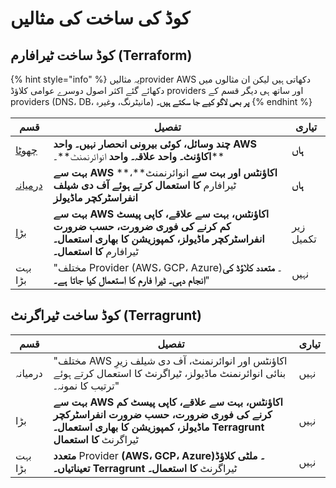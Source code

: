 # کوڈ کی ساخت کی مثالیں

## &#x20;کوڈ ساخت ٹیرافارم  (Terraform)

{% hint style="info" %}
یہ مثالیںprovider  AWS  دکھاتی ہیں لیکن ان مثالوں میں دکھائے گئے اکثر اصول دوسرے عوامی کلاؤڈ providers اور ساتھ ہی دیگر قسم کے providers (DNS، DB، مانیٹرنگ، وغیرہ) **پر بھی لاگو کیے جا سکتے ہیں۔**
{% endhint %}

| قسم                                                          | تفصیل                                                                                                                                                     | تیاری     |
| ------------------------------------------------------------ | --------------------------------------------------------------------------------------------------------------------------------------------------------- | --------- |
| [چھوٹا](terraform/small-size-infrastructure.md)              | **چند وسائل، کوئی بیرونی انحصار نہیں۔ واحد AWS اکاؤنٹ۔ واحد علاقہ۔ واحد** انوائرنمنٹ**۔**                                                                 | **ہاں**   |
| [درمیانہ](terraform/medium-size-infrastructure.md)           | **بہت سے AWS اکاؤنٹس اور بہت سے** انوائرنمنٹ**،** ٹیرافارم **کا استعمال کرتے ہوئے آف دی شیلف انفراسٹرکچر ماڈیولز**                                        | **ہاں**   |
| [بڑا](terraform/large-size-infrastructure-with-terraform.md) | **بہت سے AWS اکاؤنٹس، بہت سے علاقے، کاپی پیسٹ کم کرنے کی فوری ضرورت، حسب ضرورت انفراسٹرکچر ماڈیولز، کمپوزیشن کا بھاری استعمال۔** ٹیرافارم **کا استعمال۔** | زیر تکمیل |
| بہت بڑا                                                      | "مختلف Provider (AWS، GCP، Azure)۔ **متعدد کلاؤڈ کی انجام دہی۔ ٹیرا فارم کا استعمال کیا جاتا ہے۔**"                                                       | نہیں      |

## &#x20;کوڈ ساخت ٹیراگرنٹ (Terragrunt)&#x20;

| قسم     | تفصیل                                                                                                                                                               | تیاری |
| ------- | ------------------------------------------------------------------------------------------------------------------------------------------------------------------- | ----- |
| درمیانہ | "مختلف AWS اکاؤنٹس اور انوائرنمنٹ، آف دی شیلف زیرِ بنائی انوائرنمنٹ ماڈیولز، ٹیراگرنٹ کا استعمال کرتے ہوئے ترتیب کا نمونہ۔"                                         | نہیں  |
| بڑا     | **بہت سے AWS اکاؤنٹس، بہت سے علاقے، کاپی پیسٹ کم کرنے کی فوری ضرورت، حسب ضرورت انفراسٹرکچر ماڈیولز، کمپوزیشن کا بھاری استعمال۔ Terragrunt** ٹیراگرنٹ **کا استعمال** | نہیں  |
| بہت بڑا | **متعدد** Provider **(AWS، GCP، Azure)۔ ملٹی کلاؤڈ تعیناتیاں۔ Terragrunt** ٹیراگرنٹ **کا استعمال۔**                                                                 | نہیں  |
